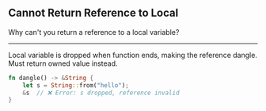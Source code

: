 ## Cannot Return Reference to Local

Why can't you return a reference to a local variable?

---

Local variable is dropped when function ends, making the reference dangle. Must return owned value instead.

```rust
fn dangle() -> &String {
    let s = String::from("hello");
    &s  // ❌ Error: s dropped, reference invalid
}
```

